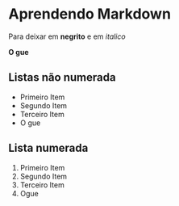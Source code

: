 # Aprendendo Markdown

Para deixar em **negrito** e em *italico*

**O gue**

## Listas não numerada

- Primeiro Item
- Segundo Item
- Terceiro Item
- O gue

## Lista numerada

1. Primeiro Item
2. Segundo Item
3. Terceiro Item
4. Ogue

